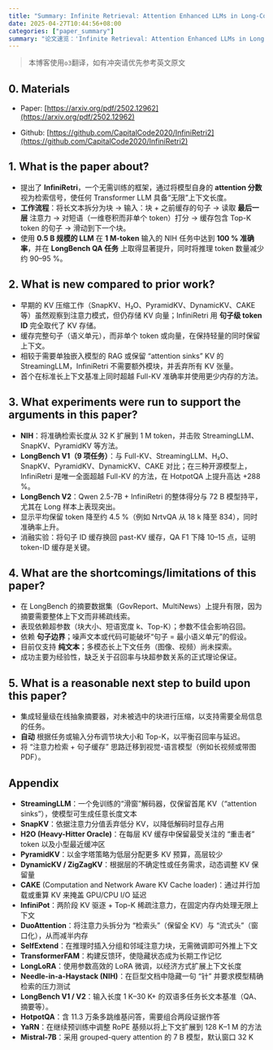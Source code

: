 ```yaml
---
title: "Summary: Infinite Retrieval: Attention Enhanced LLMs in Long-Context Processing"
date: 2025-04-27T10:44:56+08:00
categories: ["paper_summary"]
summary: "论文速览：'Infinite Retrieval: Attention Enhanced LLMs in Long-Context Processing'"
---
```


> 本博客使用`o3`翻译，如有冲突请优先参考英文原文

## 0. Materials

- Paper: [https://arxiv.org/pdf/2502.12962](https://arxiv.org/pdf/2502.12962)

- Github: [https://github.com/CapitalCode2020/InfiniRetri2](https://github.com/CapitalCode2020/InfiniRetri2)

## 1. What is the paper about?

- 提出了 **InfiniRetri**，一个无需训练的框架，通过将模型自身的 **attention 分数** 视为检索信号，使任何 Transformer LLM 具备“无限”上下文长度。  
- **工作流程**：将长文本拆分为块 → 输入：块 + 之前缓存的句子 → 读取 **最后一层** 注意力 → 对短语（一维卷积而非单个 token）打分 → 缓存包含 Top-K token 的句子 → 滑动到下一个块。  
- 使用 **0.5 B 规模的 LLM** 在 **1 M-token** 输入的 NIH 任务中达到 **100 % 准确率**，并在 **LongBench QA 任务** 上取得显著提升，同时将推理 token 数量减少约 90–95 %。  

## 2. What is new compared to prior work?

- 早期的 KV 压缩工作（SnapKV、H₂O、PyramidKV、DynamicKV、CAKE 等）虽然观察到注意力模式，但仍存储 KV 向量；InfiniRetri 用 **句子级 token ID** 完全取代了 KV 存储。  
- 缓存完整句子（语义单元），而非单个 token 或向量，在保持轻量的同时保留上下文。  
- 相较于需要单独嵌入模型的 RAG 或保留 “attention sinks” KV 的 StreamingLLM，InfiniRetri 不需要额外模块，并丢弃所有 KV 张量。  
- 首个在标准长上下文基准上同时超越 Full-KV 准确率并使用更少内存的方法。  

## 3. What experiments were run to support the arguments in this paper?

- **NIH**：将准确检索长度从 32 K 扩展到 1 M token，并击败 StreamingLLM、SnapKV、PyramidKV 等方法。  
- **LongBench V1（9 项任务）**：与 Full-KV、StreamingLLM、H₂O、SnapKV、PyramidKV、DynamicKV、CAKE 对比；在三种开源模型上，InfiniRetri 是唯一全面超越 Full-KV 的方法，在 HotpotQA 上提升高达 +288 %。  
- **LongBench V2**：Qwen 2.5-7B + InfiniRetri 的整体得分与 72 B 模型持平，尤其在 Long 样本上表现突出。  
- 显示平均保留 token 降至约 4.5 %（例如 NrtvQA 从 18 k 降至 834），同时准确率上升。  
- 消融实验：将句子 ID 缓存换回 past-KV 缓存，QA F1 下降 10–15 点，证明 token-ID 缓存是关键。  

## 4. What are the shortcomings/limitations of this paper?

- 在 LongBench 的摘要数据集（GovReport、MultiNews）上提升有限，因为摘要需要整体上下文而非稀疏线索。  
- 表现依赖超参数（块大小、短语宽度 k、Top-K）；参数不佳会影响召回。  
- 依赖 **句子边界**；噪声文本或代码可能破坏“句子 = 最小语义单元”的假设。  
- 目前仅支持 **纯文本**；多模态长上下文任务（图像、视频）尚未探索。  
- 成功主要为经验性，缺乏关于召回率与块超参数关系的正式理论保证。  

## 5. What is a reasonable next step to build upon this paper?

- 集成轻量级在线抽象摘要器，对未被选中的块进行压缩，以支持需要全局信息的任务。  
- **自动** 根据任务或输入分布调节块大小和 Top-K，以平衡召回率与延迟。  
- 将 “注意力检索 + 句子缓存” 思路迁移到视觉-语言模型（例如长视频或带图 PDF）。  

## Appendix

- **StreamingLLM**：一个免训练的“滑窗”解码器，仅保留首尾 KV（“attention sinks”），使模型可生成任意长度文本
- **SnapKV**：依据注意力分值丢弃低分 KV，以降低解码时显存占用
- **H2O (Heavy-Hitter Oracle)**：在每层 KV 缓存中保留最受关注的 “重击者” token 以及小型最近缓冲区
- **PyramidKV**：以金字塔策略为低层分配更多 KV 预算，高层较少
- **DynamicKV / ZigZagKV**：根据层的不确定性或任务需求，动态调整 KV 保留量
- **CAKE** (Computation and Network Aware KV Cache loader)：通过并行加载或重算 KV 来掩盖 GPU/CPU I/O 延迟
- **InfiniPot**：两阶段 KV 驱逐 + Top-K 稀疏注意力，在固定内存内处理无限上下文
- **DuoAttention**：将注意力头拆分为 “检索头”（保留全 KV）与 “流式头”（窗口化），从而减半内存
- **SelfExtend**：在推理时插入分组和邻域注意力块，无需微调即可外推上下文
- **TransformerFAM**：构建反馈环，使隐藏状态成为长期工作记忆
- **LongLoRA**：使用参数高效的 LoRA 微调，以经济方式扩展上下文长度
- **Needle-in-a-Haystack (NIH)**：在巨型文档中隐藏一句 “针” 并要求模型精确检索的压力测试
- **LongBench V1 / V2**：输入长度 1 K–30 K+ 的双语多任务长文本基准（QA、摘要等）。  
- **HotpotQA**：含 11.3 万条多跳维基问答，需要组合两段证据作答
- **YaRN**：在继续预训练中调整 RoPE 基频以将上下文扩展到 128 K–1 M 的方法
- **Mistral-7B**：采用 grouped-query attention 的 7 B 模型，默认窗口 32 K
